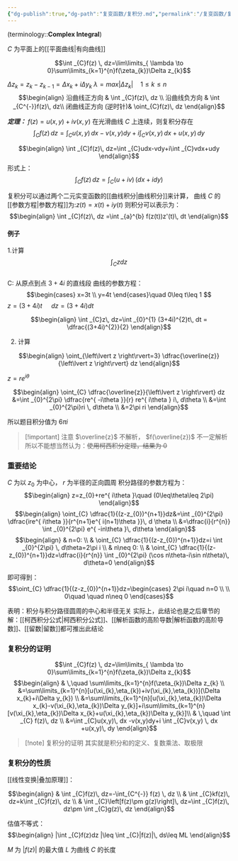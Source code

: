 ```yaml
---
{"dg-publish":true,"dg-path":"复变函数/复积分.md","permalink":"/复变函数/复积分/","dgPassFrontmatter":true,"noteIcon":"","created":"2024-05-21T15:20:28.122+08:00","updated":"2024-10-03T22:43:24.222+08:00"}
---
```


(terminology::**Complex Integral**)

$C$ 为平面上的[[平面曲线\|有向曲线]]

$$\int _{C}f(z) \, dz=\lim\limits_{ \lambda \to 0}\sum\limits_{k=1}^{n}f(\zeta_{k})\Delta z_{k}$$

$\Delta z_{k}=z_{k}-z_{k-1}=\Delta x_{k}+i\Delta y_{k}$
$\lambda=max|\Delta z_{k}|\quad 1\leq k\leq n$
$$\begin{align}
沿曲线正方向 &  \int  _{C}f(z)\, dz  \\
沿曲线负方向  & \int  _{C^{-}}f(z)\, dz\\
闭曲线正方向 (逆时针)& \oint_{C}f(z)\, dz 
\end{align}$$

***定理：***
$f(z)=u(x,y)+iv(x,y)$ 在光滑曲线 $C$ 上连续，则复积分存在
$$
\int _{C} f(z)\, dz=\int _{C}u(x,y)\, dx -v(x,y)dy+i \int _{C}v(x,y) \, dx +u(x,y)\, dy
$$



$$\begin{align}
\int  _{C}f(z)\, dz=\int  _{C}udx-vdy+i\int  _{C}vdx+udy
\end{align}$$
形式上：
$$
\int _{C}^{} f(z)\, dz=\int _{C}^{} (u+iv)\, (dx+idy)  
$$


复积分可以通过两个二元实变函数的[[曲线积分\|曲线积分]]来计算，
曲线 $C$ 的[[参数方程\|参数方程]]为:$z(t)=x(t)+iy(t)$
则积分可以表示为：
$$\begin{align}
\int  _{C}f(z)\, dz =\int _{a}^{b} f(z(t))z'(t)\, dt 
\end{align}$$

#### 例子 
1.计算 $$\int_{C}zdz$$   
C: 从原点到点 $3+4i$ 的直线段
曲线的参数方程：
 $$\begin{cases}
x=3t \\
y=4t
\end{cases}\quad  0\leq t\leq 1
$$
 $z=(3+4i)t$   $\quad dz=(3+4i)dt$

 $$\begin{align}
\int  _{C}z\, dz=\int _{0}^{1} (3+4i)^{2}t\, dt  = \dfrac{(3+4i)^{2}}{2}
\end{align}$$

2. 计算 

$$\begin{align}
\oint_{\left\lvert  z \right\rvert=3}  \dfrac{\overline{z}}{\left\lvert  z \right\rvert} dz  
\end{align}$$

$z=re^{ i\theta }$

$$\begin{align}
\oint_{C}  \dfrac{\overline{z}}{\left\lvert  z \right\rvert} dz  &=\int _{0}^{2\pi} \dfrac{re^{ -i\theta }}{r} re^{ i\theta } i\, d\theta  \\
&=\int _{0}^{2\pi}ri \, d\theta \\
&=2\pi ri
\end{align}$$

所以题目积分值为 $6\pi i$

>[!important] 注意
> $\overline{z}$ 不解析， $f(\overline{z})$ 不一定解析
> 所以不能想当然认为：~~使用柯西积分定理，结果为 0~~

### 重要结论
$C$ 为以 $z_{0}$ 为中心， $r$ 为半径的正向圆周
积分路径的参数方程为：
$$\begin{align}
z=z_{0}+re^{ i\theta }\quad (0\leq\theta\leq 2\pi)
\end{align}$$
$$\begin{align} 
\oint_{C} \dfrac{1}{(z-z_{0})^{n+1}}dz&=\int _{0}^{2\pi} \dfrac{ire^{ i\theta }}{r^{n+1}e^{ i(n+1)\theta }}\, d \theta \\
&=\dfrac{i}{r^{n}} \int _{0}^{2\pi} e^{ -in\theta }\, d\theta
\end{align}$$
$$\begin{align}
 & n=0: \\
& \oint_{C} \dfrac{1}{(z-z_{0})^{n+1}}dz=i \int _{0}^{2\pi} \, d\theta=2\pi i \\
 & n\neq 0: \\
& \oint_{C} \dfrac{1}{(z-z_{0})^{n+1}}dz=\dfrac{i}{r^{n}} \int _{0}^{2\pi} (\cos n\theta-i\sin n\theta)\, d\theta=0
\end{align}$$

即可得到：
$$\oint_{C} \dfrac{1}{(z-z_{0})^{n+1}}dz=\begin{cases}
2\pi i\quad n=0  \\
\\
0\quad \quad n\neq 0
\end{cases}$$

表明：积分与积分路径圆周的中心和半径无关
实际上，此结论也是之后章节的解：[[柯西积分公式\|柯西积分公式]]、[[解析函数的高阶导数\|解析函数的高阶导数]]、[[留数\|留数]]都可推出此结论

### 复积分的证明
$$\int _{C}f(z) \, dz=\lim\limits_{ \lambda \to 0}\sum\limits_{k=1}^{n}f(\zeta_{k})\Delta z_{k}$$
$$\begin{align}
 & \,\quad \sum\limits_{k=1}^{n}f(\zeta_{k})\Delta z_{k} \\
&=\sum\limits_{k=1}^{n}[u(\xi_{k},\eta_{k})+iv(\xi_{k},\eta_{k})](\Delta x_{k}+i\Delta y_{k}) \\
&=\sum\limits_{k=1}^{n}[u(\xi_{k},\eta_{k})\Delta x_{k}-v(\xi_{k},\eta_{k})\Delta y_{k}]+i\sum\limits_{k=1}^{n}[v(\xi_{k},\eta_{k})\Delta x_{k}+u(\xi_{k},\eta_{k})\Delta y_{k}]\\ 
& \,\quad \int _{C} f(z)\, dz \\
&=\int _{C}u(x,y)\, dx -v(x,y)dy+i \int _{C}v(x,y) \, dx +u(x,y)\, dy
\end{align}$$
>[!note] 复积分的证明
>其实就是积分和的定义、复数乘法、取极限

### 复积分的性质
[[线性变换\|叠加原理]]：

$$\begin{align}  
 & \int  _{C}f(z)\, dz=-\int_{C^{-}} f(z) \, dz  \\
 & \int  _{C}kf(z)\, dz=k\int  _{C}f(z)\, dz \\
 & \int  _{C}\left[f(z)\pm g(z)\right]\, dz=\int  _{C}f(z)\, dz\pm \int  _{C}g(z)\, dz  
\end{align}$$


估值不等式：
$$\begin{align}
|\int  _{C}f(z)dz |\leq \int  _{C}|f(z)|\, ds\leq ML 
\end{align}$$

$M$ 为 $|f(z)|$ 的最大值
$L$ 为曲线 $C$ 的长度



